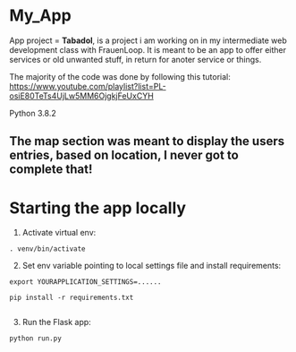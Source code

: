 # My_App

App project = **Tabadol**, is a project i am working on in my intermediate web development class with FrauenLoop. It is meant to be an app to offer either services or old unwanted stuff, in return for anoter service or things.

The majority of the code was done by following this tutorial:
https://www.youtube.com/playlist?list=PL-osiE80TeTs4UjLw5MM6OjgkjFeUxCYH

Python 3.8.2

The map section was meant to display the users entries, based on location, I never got to complete that!
-----

# Starting the app locally

1. Activate virtual env:

```
. venv/bin/activate
```

2. Set env variable pointing to local settings file and install requirements:

```
export YOURAPPLICATION_SETTINGS=......

pip install -r requirements.txt


```

3. Run the Flask app:

```
python run.py
```

